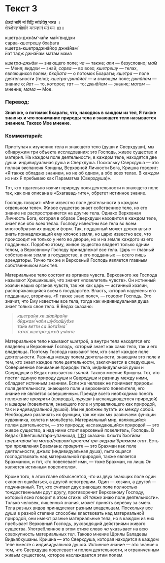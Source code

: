 # Текст 3

क्षेत्रज्ञं चापि मां विद्धि सर्वक्षेत्रेषु भारत ।  
क्षेत्रक्षेत्रज्ञयोर्ज्ञानं यत्तज्ज्ञानं मतं मम ॥३॥

кшетра-джн̃ам̇ ча̄пи ма̄м̇ виддхи  
сарва-кшетрешу бха̄рата  
кшетра-кшетраджн̃айор джн̃а̄нам̇  
йат тадж джн̃а̄нам̇ матам̇ мама

_кшетра-джн̃ам_ — знающего поле; _ча_ — также; _апи_ — безусловно; _ма̄м_ — Меня; _виддхи_ — знай; _сарва_ — во всех; _кшетрешу_ — телах, являющихся полем; _бха̄рата_ — о потомок Бхараты; _кшетра_ — поле деятельности (тело); _кшетра-джн̃айот̣_ — и знающем поле; _джн̃а̄нам_ — знание о; _йат_ — то, которое; _тат_ — то; _джн̃а̄нам_ — знание; _матам_ — мнение; _мама_ — Мое.

### Перевод:

**Знай же, о потомок Бхараты, что, находясь в каждом из тел, Я также знаю их и что понимание природы тела и знающего тело называется знанием. Таково Мое мнение.**

### Комментарий:

Приступая к изучению тела и знающего тело (души и Сверхдуши), мы обнаружим три объекта исследования: это Господь, живое существо и материя. На каждом поле деятельности, в каждом теле, находятся две души: индивидуальная душа и Сверхдуша. Поскольку Сверхдуша — это полная экспансия Кришны, Верховной Личности Бога, Кришна говорит: «Я также обладаю знанием, но не об одном, а обо всех телах. В каждом из них Я пребываю как Параматма (Сверхдуша)».

Тот, кто тщательно изучит природу поля деятельности и знающего поле так, как она описана в «Бхагавад-гите», обретет истинное знание.

Господь говорит: «Мне известно поле деятельности в каждом отдельном теле». Живое существо знает собственное тело, но его знание не распространяется на другие тела. Однако Верховная Личность Бога, которая в образе Сверхдуши находится в каждом теле, знает все обо всех телах. Господу известны все тела во всем многообразии их видов и форм. Так, подданный может досконально знать принадлежащий ему клочок земли, но царю известно все, что происходит не только у него во дворце, но и на земле каждого из его подданных. Подобно этому, живое существо владеет только одним телом, а Верховному Господу принадлежат все тела. Царь — главный собственник земли в государстве, а его подданные — всего лишь арендаторы. Точно так же и Верховный Господь является главным собственником всех тел.

Материальное тело состоит из органов чувств. Верховного же Господа называют Хришикешей, что значит «повелитель чувств». Он истинный хозяин наших органов чувств, так же как царь — истинный хозяин, распоряжающийся всем в государстве. Власть, которой наделены его подданные, вторична. «Я также знаю поле», — говорит Господь. Это значит, что Ему известны все тела, тогда как индивидуальная душа знает только свое тело. В Ведах сказано:

> _кшетра̄н̣и хи ш́арӣра̄н̣и  
> бӣджам̇ ча̄пи ш́убха̄ш́убхе  
> та̄ни ветти са йога̄тма̄  
> татат̣ кшетра-джн̃а учйате_

Материальное тело называют _кшетрой,_ а внутри тела находятся его владелец и Верховный Господь, который знает как само тело, так и его владельца. Поэтому Господа называют тем, кто знает каждое поле деятельности. Разница между полем деятельности, знающим это поле и тем, кто знает каждое поле деятельности, заключается в следующем. Совершенное понимание природы тела, индивидуальной души и Сверхдуши в Ведах называется _гьяной_. Таково мнение Кришны. Тот, кто постиг единую природу души и Сверхдуши и разницу между ними, обладает истинным знанием. Если же человек не понимает природы поля деятельности, знающего поле и верховного повелителя, его знание не является совершенным. Прежде всего необходимо понять положение _пракрити_ (природы), _пуруши_ (наслаждающегося природой) и _ишвары_ (повелителя, знающего поле и управляющего как природой, так и индивидуальной душой). Мы не должны путать их между собой. Необходимо различать их функции, так же как мы различаем функции художника, холста и мольберта. Материальный мир, являющийся полем деятельности, — это природа; наслаждающийся природой — это живое существо, а над ними стоит верховный повелитель, Господь. В Ведах (Шветашватара-упанишад, [1.12](#)) сказано: _бхокта̄ бхогйам̇ прерита̄рам̇ ча матва̄/сарвам̇ проктам̇ три-видхам̇ брахмам этат_. Есть три проявления Брахмана: _пракрити —_ это Брахман как поле деятельности; _джива_ (индивидуальная душа), пытающаяся господствовать над материальной природой, также является Брахманом, и тот, кто повелевает ими, — тоже Брахман, но лишь Он является истинным повелителем.

Кроме того, в этой главе объясняется, что из двух знающих поле один склонен ошибаться, а другой непогрешим. Один — хозяин, а другой — подчиненный. Тот, кто считает двух знающих поле полностью тождественными друг другу, противоречит Верховному Господу, который ясно говорит в этом стихе: «Я _также_ знаю поле деятельности». Только человек, лишенный знания, может принять веревку за змею. Тела разных видов принадлежат разным владельцам. Поскольку все души в разной степени способны властвовать над материальной природой, они имеют разные материальные тела, но в каждом из них пребывает Верховный Господь, руководящий действиями живого существа. Употребленное в этом стихе слово _ча_ указывает на всю совокупность материальных тел. Таково мнение Шрилы Баладевы Видьябхушаны. Кришна — это Сверхдуша, которая находится в каждом теле вместе с индивидуальной душой. Истинное знание — это знание о том, что Сверхдуша повелевает и полем деятельности, и ограниченным живым существом, которое наслаждается этим полем.